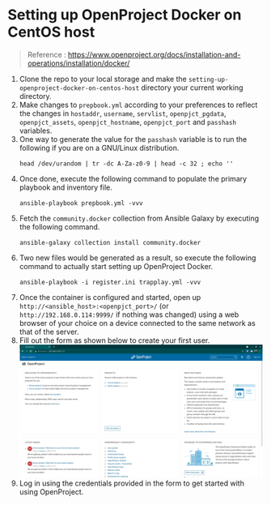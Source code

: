 # Setting up OpenProject Docker on CentOS host

> Reference : https://www.openproject.org/docs/installation-and-operations/installation/docker/

1. Clone the repo to your local storage and make the `setting-up-openproject-docker-on-centos-host` directory your current working directory.
2. Make changes to `prepbook.yml` according to your preferences to reflect the changes in `hostaddr`, `username`, `servlist`, `openpjct_pgdata`, `openpjct_assets`, `openpjct_hostname`, `openpjct_port` and `passhash` variables.
3. One way to generate the value for the `passhash` variable is to run the following if you are on a GNU/Linux distribution.
    ```
    head /dev/urandom | tr -dc A-Za-z0-9 | head -c 32 ; echo ''
    ```
4. Once done, execute the following command to populate the primary playbook and inventory file.
    ```
    ansible-playbook prepbook.yml -vvv
    ```
5. Fetch the `community.docker` collection from Ansible Galaxy by executing the following command.
    ```
    ansible-galaxy collection install community.docker
    ```
6. Two new files would be generated as a result, so execute the following command to actually start setting up OpenProject Docker.
    ```
    ansible-playbook -i register.ini trapplay.yml -vvv
    ```
7. Once the container is configured and started, open up `http://<ansible_host>:<openpjct_port>/` (or `http://192.168.0.114:9999/` if nothing was changed) using a web browser of your choice on a device connected to the same network as that of the server.
8. Fill out the form as shown below to create your first user.
    ![](openpjct.png)
9. Log in using the credentials provided in the form to get started with using OpenProject.